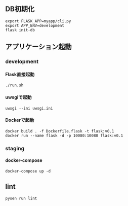 
## DB初期化

```
export FLASK_APP=myapp/cli.py
export APP_ENV=development
flask init-db
```

## アプリケーション起動

### development
#### Flask直接起動

```
./run.sh
```

#### uwsgiで起動

```
uwsgi --ini uwsgi.ini
```

#### Dockerで起動

```
docker build . -f Dockerfile.flask -t flask:v0.1
docker run --name flask -d -p 10080:10080 flask:v0.1
```

### staging

#### docker-compose

```
docker-compose up -d
```

## lint

```
pysen run lint
```
